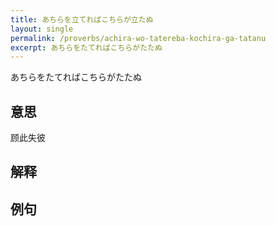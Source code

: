 ```yaml
---
title: あちらを立てればこちらが立たぬ
layout: single
permalink: /proverbs/achira-wo-tatereba-kochira-ga-tatanu
excerpt: あちらをたてればこちらがたたぬ
---
```


あちらをたてればこちらがたたぬ

## 意思

顾此失彼

## 解释

## 例句

